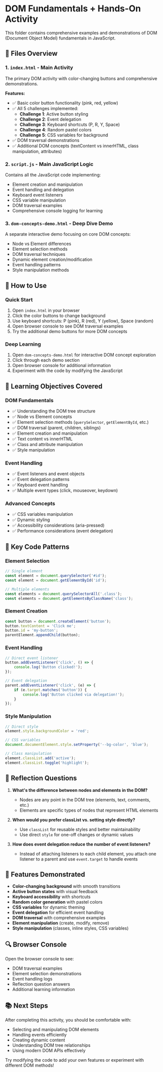 # DOM Fundamentals + Hands-On Activity

This folder contains comprehensive examples and demonstrations of DOM (Document Object Model) fundamentals in JavaScript.

## 📁 Files Overview

### 1. `index.html` - Main Activity
The primary DOM activity with color-changing buttons and comprehensive demonstrations.

**Features:**
- ✅ Basic color button functionality (pink, red, yellow)
- ✅ All 5 challenges implemented:
  - **Challenge 1**: Active button styling
  - **Challenge 2**: Event delegation
  - **Challenge 3**: Keyboard shortcuts (P, R, Y, Space)
  - **Challenge 4**: Random pastel colors
  - **Challenge 5**: CSS variables for background
- ✅ DOM traversal demonstrations
- ✅ Additional DOM concepts (textContent vs innerHTML, class manipulation, attributes)

### 2. `script.js` - Main JavaScript Logic
Contains all the JavaScript code implementing:
- Element creation and manipulation
- Event handling and delegation
- Keyboard event listeners
- CSS variable manipulation
- DOM traversal examples
- Comprehensive console logging for learning

### 3. `dom-concepts-demo.html` - Deep Dive Demo
A separate interactive demo focusing on core DOM concepts:
- Node vs Element differences
- Element selection methods
- DOM traversal techniques
- Dynamic element creation/modification
- Event handling patterns
- Style manipulation methods

## 🚀 How to Use

### Quick Start
1. Open `index.html` in your browser
2. Click the color buttons to change background
3. Use keyboard shortcuts: P (pink), R (red), Y (yellow), Space (random)
4. Open browser console to see DOM traversal examples
5. Try the additional demo buttons for more DOM concepts

### Deep Learning
1. Open `dom-concepts-demo.html` for interactive DOM concept exploration
2. Click through each demo section
3. Open browser console for additional information
4. Experiment with the code by modifying the JavaScript

## 🎯 Learning Objectives Covered

### DOM Fundamentals
- ✅ Understanding the DOM tree structure
- ✅ Node vs Element concepts
- ✅ Element selection methods (`querySelector`, `getElementById`, etc.)
- ✅ DOM traversal (parent, children, siblings)
- ✅ Element creation and manipulation
- ✅ Text content vs innerHTML
- ✅ Class and attribute manipulation
- ✅ Style manipulation

### Event Handling
- ✅ Event listeners and event objects
- ✅ Event delegation patterns
- ✅ Keyboard event handling
- ✅ Multiple event types (click, mouseover, keydown)

### Advanced Concepts
- ✅ CSS variables manipulation
- ✅ Dynamic styling
- ✅ Accessibility considerations (aria-pressed)
- ✅ Performance considerations (event delegation)

## 🔧 Key Code Patterns

### Element Selection
```javascript
// Single element
const element = document.querySelector('#id');
const element = document.getElementById('id');

// Multiple elements
const elements = document.querySelectorAll('.class');
const elements = document.getElementsByClassName('class');
```

### Element Creation
```javascript
const button = document.createElement('button');
button.textContent = 'Click me';
button.id = 'my-button';
parentElement.appendChild(button);
```

### Event Handling
```javascript
// Direct event listener
button.addEventListener('click', () => {
    console.log('Button clicked!');
});

// Event delegation
parent.addEventListener('click', (e) => {
    if (e.target.matches('button')) {
        console.log('Button clicked via delegation!');
    }
});
```

### Style Manipulation
```javascript
// Direct style
element.style.backgroundColor = 'red';

// CSS variables
document.documentElement.style.setProperty('--bg-color', 'blue');

// Class manipulation
element.classList.add('active');
element.classList.toggle('highlight');
```

## 🤔 Reflection Questions

1. **What's the difference between nodes and elements in the DOM?**
   - Nodes are any point in the DOM tree (elements, text, comments, etc.)
   - Elements are specific types of nodes that represent HTML elements

2. **When would you prefer classList vs. setting style directly?**
   - Use `classList` for reusable styles and better maintainability
   - Use direct `style` for one-off changes or dynamic values

3. **How does event delegation reduce the number of event listeners?**
   - Instead of attaching listeners to each child element, you attach one listener to a parent and use `event.target` to handle events

## 🎨 Features Demonstrated

- **Color-changing background** with smooth transitions
- **Active button states** with visual feedback
- **Keyboard accessibility** with shortcuts
- **Random color generation** with pastel colors
- **CSS variables** for dynamic theming
- **Event delegation** for efficient event handling
- **DOM traversal** with comprehensive examples
- **Element manipulation** (create, modify, remove)
- **Style manipulation** (classes, inline styles, CSS variables)

## 🔍 Browser Console

Open the browser console to see:
- DOM traversal examples
- Element selection demonstrations
- Event handling logs
- Reflection question answers
- Additional learning information

## 📚 Next Steps

After completing this activity, you should be comfortable with:
- Selecting and manipulating DOM elements
- Handling events efficiently
- Creating dynamic content
- Understanding DOM tree relationships
- Using modern DOM APIs effectively

Try modifying the code to add your own features or experiment with different DOM methods!

